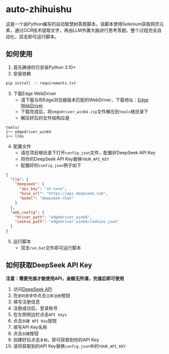 # auto-zhihuishu
这是一个由Python编写的自动智慧树答题脚本。该脚本使用Selenium获取网页元素，通过OCR技术提取文字，再由LLM外置大脑进行思考答题。整个过程完全自动化，双击即可运行脚本。

## 如何使用
1. 首先确保你已安装Python 3.10+
2. 安装依赖
```bash
pip install -r requirements.txt
```
3. 下载Edge WebDriver
   - 请下载与你Edge浏览器版本匹配的WebDriver，下载地址：[Edge WebDriver](https://msedgedriver.microsoft.com/141.0.3537.99/edgedriver_win64.zip)
   - 下载完成后，将`edgedriver_win64.zip`文件解压到`tools`根目录下
   - 解压好后的文件结构应是
```
tools/
├── edgedriver_win64
├── llms
```
4. 配置文件
   - 请在项目根目录下打开`config.json`文件，配置好DeepSeek API Key
   - 将你的DeepSeek API Key替换`YOUR_API_KEY`
   - 配置好的`config.json`例子如下
```json
{
  "llm": {
    "deepseek": {
      "api_key": "sk-xxxx",
      "base_url": "https://api.deepseek.com",
      "model": "deepseek-chat"
    }
  },
  "web_config": {
    "driver_path": "edgedriver_win64",
    "cookie_path": "edgedriver_win64/cookies.json"
  }
}
```
5. 运行脚本
   - 双击`run.bat`文件即可运行脚本


## 如何获取DeepSeek API Key
**注意：需要充值才能使用API，金额无所谓，充值后即可使用**
1. 访问[DeepSeek API](https://platform.deepseek.com/)
2. 在`密码登录`中点击`立即注册`按钮
3. 填写注册信息
4. 注册成功后，登录账号
5. 在左侧侧边栏点击`API keys`
6. 点击`创建 API Key`按钮
7. 填写API Key名称
8. 点击`创建`按钮
9. 创建好后点击`复制`，即可获取到你的API Key
10. 请将获取到的API Key替换`config.json`中的`YOUR_API_KEY`



